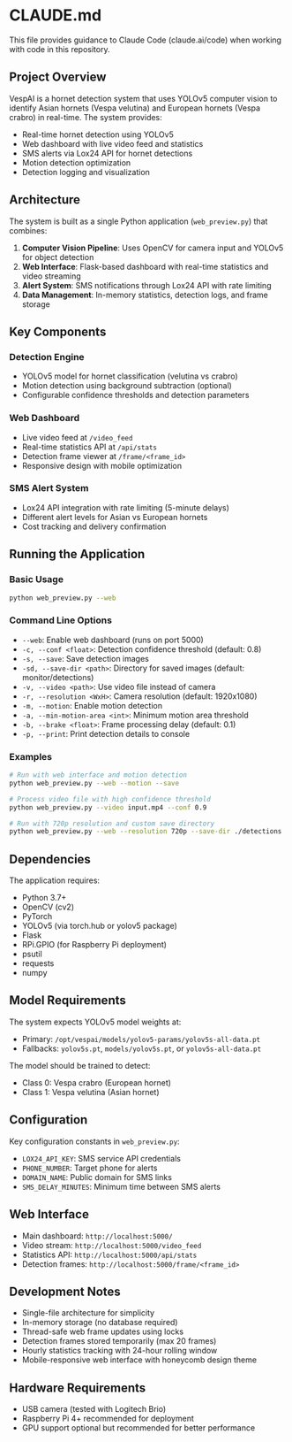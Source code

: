 # CLAUDE.md

This file provides guidance to Claude Code (claude.ai/code) when working with code in this repository.

## Project Overview

VespAI is a hornet detection system that uses YOLOv5 computer vision to identify Asian hornets (Vespa velutina) and European hornets (Vespa crabro) in real-time. The system provides:

- Real-time hornet detection using YOLOv5
- Web dashboard with live video feed and statistics
- SMS alerts via Lox24 API for hornet detections
- Motion detection optimization
- Detection logging and visualization

## Architecture

The system is built as a single Python application (`web_preview.py`) that combines:

1. **Computer Vision Pipeline**: Uses OpenCV for camera input and YOLOv5 for object detection
2. **Web Interface**: Flask-based dashboard with real-time statistics and video streaming
3. **Alert System**: SMS notifications through Lox24 API with rate limiting
4. **Data Management**: In-memory statistics, detection logs, and frame storage

## Key Components

### Detection Engine
- YOLOv5 model for hornet classification (velutina vs crabro)
- Motion detection using background subtraction (optional)
- Configurable confidence thresholds and detection parameters

### Web Dashboard
- Live video feed at `/video_feed`
- Real-time statistics API at `/api/stats`
- Detection frame viewer at `/frame/<frame_id>`
- Responsive design with mobile optimization

### SMS Alert System
- Lox24 API integration with rate limiting (5-minute delays)
- Different alert levels for Asian vs European hornets
- Cost tracking and delivery confirmation

## Running the Application

### Basic Usage
```bash
python web_preview.py --web
```

### Command Line Options
- `--web`: Enable web dashboard (runs on port 5000)
- `-c, --conf <float>`: Detection confidence threshold (default: 0.8)
- `-s, --save`: Save detection images
- `-sd, --save-dir <path>`: Directory for saved images (default: monitor/detections)
- `-v, --video <path>`: Use video file instead of camera
- `-r, --resolution <WxH>`: Camera resolution (default: 1920x1080)
- `-m, --motion`: Enable motion detection
- `-a, --min-motion-area <int>`: Minimum motion area threshold
- `-b, --brake <float>`: Frame processing delay (default: 0.1)
- `-p, --print`: Print detection details to console

### Examples
```bash
# Run with web interface and motion detection
python web_preview.py --web --motion --save

# Process video file with high confidence threshold
python web_preview.py --video input.mp4 --conf 0.9

# Run with 720p resolution and custom save directory
python web_preview.py --web --resolution 720p --save-dir ./detections
```

## Dependencies

The application requires:
- Python 3.7+
- OpenCV (cv2)
- PyTorch
- YOLOv5 (via torch.hub or yolov5 package)
- Flask
- RPi.GPIO (for Raspberry Pi deployment)
- psutil
- requests
- numpy

## Model Requirements

The system expects YOLOv5 model weights at:
- Primary: `/opt/vespai/models/yolov5-params/yolov5s-all-data.pt`
- Fallbacks: `yolov5s.pt`, `models/yolov5s.pt`, or `yolov5s-all-data.pt`

The model should be trained to detect:
- Class 0: Vespa crabro (European hornet)
- Class 1: Vespa velutina (Asian hornet)

## Configuration

Key configuration constants in `web_preview.py`:
- `LOX24_API_KEY`: SMS service API credentials
- `PHONE_NUMBER`: Target phone for alerts
- `DOMAIN_NAME`: Public domain for SMS links
- `SMS_DELAY_MINUTES`: Minimum time between SMS alerts

## Web Interface

- Main dashboard: `http://localhost:5000/`
- Video stream: `http://localhost:5000/video_feed`
- Statistics API: `http://localhost:5000/api/stats`
- Detection frames: `http://localhost:5000/frame/<frame_id>`

## Development Notes

- Single-file architecture for simplicity
- In-memory storage (no database required)
- Thread-safe web frame updates using locks
- Detection frames stored temporarily (max 20 frames)
- Hourly statistics tracking with 24-hour rolling window
- Mobile-responsive web interface with honeycomb design theme

## Hardware Requirements

- USB camera (tested with Logitech Brio)
- Raspberry Pi 4+ recommended for deployment
- GPU support optional but recommended for better performance